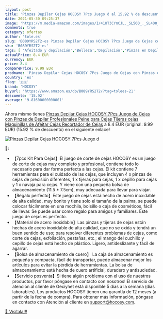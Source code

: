 ```yaml
---
layout: post
title: 'Pinzas Depilar Cejas HOCOSY 7Pcs Juego d al 15.92 % de descuento'
date: 2021-05-30 09:25:37
image: 'https://m.media-amazon.com/images/I/41UT3CYmCJL._SL500_._SL400_.jpg'
comments: true
category: ofertas
author: 'tole.es'
slug: 'B089YRS2T2-es Pinzas Depilar Cejas HOCOSY 7Pcs Juego de Cejas con Pinzas...'
sku: 'B089YRS2T2-es'
tags: [ 'Afeitado y depilación','Belleza','Depilación','Pinzas en Depilación','hocosy','tijeras', ]
actualPrice: 8.4 EUR
currency: EUR
price: 8.4
comparePrice: 9.99 EUR
prodname: 'Pinzas Depilar Cejas HOCOSY 7Pcs Juego de Cejas con Pinzas de Depilar Profesionales  Peine para Cejas  Tijeras cejas  Maquinillas de Afeitar Cejas  Recortador de Cejas'
country: 'es'
flag: '🇪🇸'
brand: 'HOCOSY'
buyurl: 'https://www.amazon.es/dp/B089YRS2T2/?tag=tolees-21'
descuento: '15.92'
average: '9.81600000000001'
---
```


Ahora mismo tienes [Pinzas Depilar Cejas HOCOSY 7Pcs Juego de Cejas con Pinzas de Depilar Profesionales  Peine para Cejas  Tijeras cejas  Maquinillas de Afeitar Cejas  Recortador de Cejas](https://www.amazon.es/dp/B089YRS2T2/?tag=tolees-21) a 8.4 EUR (original: 9.99 EUR) (15.92 %  de descuento) en el siguiente enlace!

[![Pinzas Depilar Cejas HOCOSY 7Pcs Juego d](https://m.media-amazon.com/images/I/41UT3CYmCJL._SL500_._SL400_.jpg)](https://www.amazon.es/dp/B089YRS2T2/?tag=tolees-21)

🔎:

- 【7pcs Kit Para Cejas】El juego de corte de cejas HOCOSY es un juego de corte de cejas muy completo y profesional, contiene todo lo necesario para dar forma perfecta a las cejas. El kit contiene 7 herramientas para el cuidado de las cejas, que incluyen 4 x pinzas de cejas de precisión diferentes, 1 x tijeras para cejas, 1 x cepillo para cejas y 1 x navaja para cejas. Y viene con una pequeña bolsa de almacenamiento (11.5 * 7.5cm), muy adecuada para llevar para viajar.
- 【Regalo perfecto】Este juego de cejas está hecho de acero inoxidable de alta calidad, muy bonito y tiene solo el tamaño de la palma, se puede colocar fácilmente en una mochila, bolsillo o caja de cosméticos, fácil de llevar. Se puede usar como regalo para amigos y familiares. Este juego de cejas es perfecto.
- 【Material de acero inoxidable】Las pinzas y tijeras de cejas están hechas de acero inoxidable de alta calidad, que no se oxida y tendrá un buen sentido de uso; para resolver diferentes problemas de cejas, como corte de cejas, exfoliación, pestañas, etc.; el mango del cuchillo y cepillo de cejas está hecho de plástico. Ligero, antideslizante y fácil de agarrar.
- 【Bolsa de almacenamiento de cuero】 La caja de almacenamiento es pequeña y compacta, fácil de transportar, puede almacenar mejor los artículos para evitar la pérdida de herramientas. La bolsa de almacenamiento está hecha de cuero artificial, duradero y antisuciedad.
- 【Servicio posventa】Si tiene algún problema con el uso de nuestros productos, por favor póngase en contacto con nosotros! El servicio de atención al cliente de Geciyhet está disponible 5 días a la semana (días laborables). Los productos HOCOSY tienen una garantía de 12 meses (a partir de la fecha de compra). Para obtener más información, póngase en contacto con Atención al cliente en support@hocosy.com.

[🛒 Visítala!!!](https://www.amazon.es/dp/B089YRS2T2/?tag=tolees-21)
